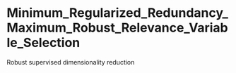 # Minimum_Regularized_Redundancy_Maximum_Robust_Relevance_Variable_Selection
Robust supervised dimensionality reduction 
